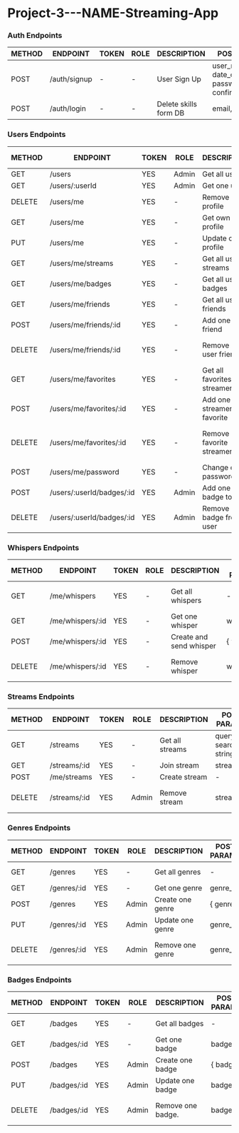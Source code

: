 # Project-3---NAME-Streaming-App

### Auth Endpoints

| METHOD | ENDPOINT     | TOKEN | ROLE | DESCRIPTION           | POST PARAMS                                                 | RETURNS |
| ------ | ------------ | ----- | ---- | --------------------- | ----------------------------------------------------------- | ------- |
| POST   | /auth/signup | -     | -    | User Sign Up          | user_name, email, date_of_birth, password, confirm_password | token   |
| POST   | /auth/login  | -     | -    | Delete skills form DB | email, password                                             | token   |

### Users Endpoints

| METHOD | ENDPOINT                  | TOKEN | ROLE  | DESCRIPTION                  | POST PARAMS                | RETURNS                              |
| ------ | ------------------------- | ----- | ----- | ---------------------------- | -------------------------- | ------------------------------------ |
| GET    | /users                    | YES   | Admin | Get all users                | -                          | [{ users }]                          |
| GET    | /users/:userId            | YES   | Admin | Get one user                 | user_id                    | { user }                             |
| DELETE | /users/me                 | YES   | -     | Remove own profile           | user_id                    | "Profile deleted"                    |
| GET    | /users/me                 | YES   | -     | Get own profile              | user_id                    | { user }                             |
| PUT    | /users/me                 | YES   | -     | Update own profile           | user_id                    | { user }                             |
| GET    | /users/me/streams         | YES   | -     | Get all user streams         | user_id                    | [{ streams }]                        |
| GET    | /users/me/badges          | YES   | -     | Get all user badges          | user_id                    | [{ badges }]                         |
| GET    | /users/me/friends         | YES   | -     | Get all user friends         | user_id                    | [{ friends }]                        |
| POST   | /users/me/friends/:id     | YES   | -     | Add one user friend          | user_id, friend_id         | { friend }                           |
| DELETE | /users/me/friends/:id     | YES   | -     | Remove one user friend       | user_id, friend_id         | "Friend has been removed"            |
| GET    | /users/me/favorites       | YES   | -     | Get all favorites streamers  | ¿user_id?                  | [{ streamers }]                      |
| POST   | /users/me/favorites/:id   | YES   | -     | Add one streamer to favorite | streamer_id                | { streamer }                         |
| DELETE | /users/me/favorites/:id   | YES   | -     | Remove one favorite streamer | streamer_id                | "Favorite streamer has been removed" |
| POST   | /users/me/password        | YES   | -     | Change own password          | old_password, new_password | "Password updated"                   |
| POST   | /users/:userId/badges/:id | YES   | Admin | Add one badge to user        | user_id, badge_id          | { badge }                            |
| DELETE | /users/:userId/badges/:id | YES   | Admin | Remove one badge from user   | user_id, badge_id          | "Badge has been removed"             |

### Whispers Endpoints

| METHOD | ENDPOINT         | TOKEN | ROLE | DESCRIPTION             | POST PARAMS | RETURNS                    |
| ------ | ---------------- | ----- | ---- | ----------------------- | ----------- | -------------------------- |
| GET    | /me/whispers     | YES   | -    | Get all whispers        | -           | [{ whisper }]              |
| GET    | /me/whispers/:id | YES   | -    | Get one whisper         | whisper_id  | { whisper }                |
| POST   | /me/whispers/:id | YES   | -    | Create and send whisper | { whisper } | { whisper }                |
| DELETE | /me/whispers/:id | YES   | -    | Remove whisper          | whisper_id  | "Whisper has been deleted" |

### Streams Endpoints

| METHOD | ENDPOINT     | TOKEN | ROLE  | DESCRIPTION     | POST PARAMS         | RETURNS                    |
| ------ | ------------ | ----- | ----- | --------------- | ------------------- | -------------------------- |
| GET    | /streams     | YES   | -     | Get all streams | query: search string| [{ streams }]              |
| GET    | /streams/:id | YES   | -     | Join stream     | stream_id           | { stream }                 |
| POST   | /me/streams  | YES   | -     | Create stream   | -                   | { stream }                 |
| DELETE | /streams/:id | YES   | Admin | Remove stream   | stream_id           | "Streams has been deleted" |

### Genres Endpoints

| METHOD | ENDPOINT    | TOKEN | ROLE  | DESCRIPTION      | POST PARAMS | RETURNS                   |
| ------ | ----------- | ----- | ----- | ---------------- | ----------- | ------------------------- |
| GET    | /genres     | YES   | -     | Get all genres   | -           | [{ genres }]              |
| GET    | /genres/:id | YES   | -     | Get one genre    | genre_id    | { genre }                 |
| POST   | /genres     | YES   | Admin | Create one genre | { genre }   | { genre }                 |
| PUT    | /genres/:id | YES   | Admin | Update one genre | genre_id    | { genre }                 |
| DELETE | /genres/:id | YES   | Admin | Remove one genre | genre_id    | "Genres has been deleted" |

### Badges Endpoints

| METHOD | ENDPOINT    | TOKEN | ROLE  | DESCRIPTION       | POST PARAMS | RETURNS                   |
| ------ | ----------- | ----- | ----- | ----------------- | ----------- | ------------------------- |
| GET    | /badges     | YES   | -     | Get all badges    | -           | [{ badges }]              |
| GET    | /badges/:id | YES   | -     | Get one badge     | badge_id    | { badge }                 |
| POST   | /badges     | YES   | Admin | Create one badge  | { badge }   | { badge }                 |
| PUT    | /badges/:id | YES   | Admin | Update one badge  | badge_id    | { badge }                 |
| DELETE | /badges/:id | YES   | Admin | Remove one badge. | badge_id    | "Badges has been deleted" |
